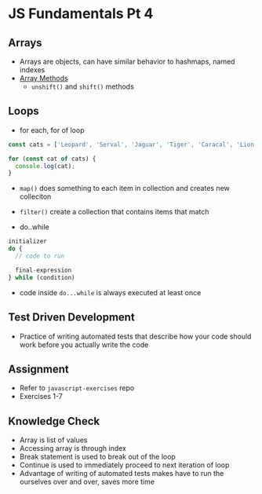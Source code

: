 # JS Fundamentals Pt 4
## Arrays
* Arrays are objects, can have similar behavior to hashmaps, named indexes
* [Array Methods](https://www.w3schools.com/js/js_array_methods.asp)
    * `unshift()` and `shift()` methods
## Loops
* for each, for of loop
```javascript
const cats = ['Leopard', 'Serval', 'Jaguar', 'Tiger', 'Caracal', 'Lion'];

for (const cat of cats) {
  console.log(cat);
}
```
* `map()` does something to each item in collection and creates new colleciton
* `filter()` create a collection that contains items that match

* do..while
```javascript
initializer
do {
  // code to run

  final-expression
} while (condition)
```
* code inside `do...while` is always executed at least once

## Test Driven Development
* Practice of writing automated tests that describe how your code should work before you actually write the code

## Assignment 
* Refer to `javascript-exercises` repo
* Exercises 1-7

## Knowledge Check
* Array is list of values
* Accessing array is through index
* Break statement is used to break out of the loop
* Continue is used to immediately proceed to next iteration of loop
* Advantage of writing of automated tests makes have to run the ourselves over and over, saves more time